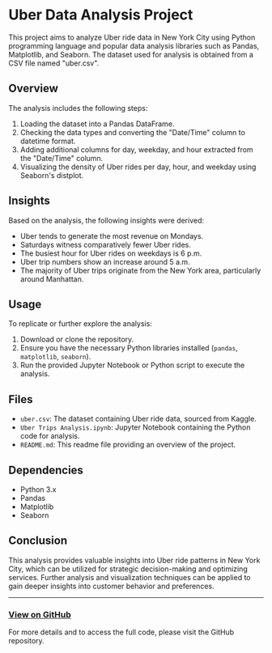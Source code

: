 # Uber Data Analysis Project

This project aims to analyze Uber ride data in New York City using Python programming language and popular data analysis libraries such as Pandas, Matplotlib, and Seaborn. The dataset used for analysis is obtained from a CSV file named "uber.csv".

## Overview
The analysis includes the following steps:
1. Loading the dataset into a Pandas DataFrame.
2. Checking the data types and converting the "Date/Time" column to datetime format.
3. Adding additional columns for day, weekday, and hour extracted from the "Date/Time" column.
4. Visualizing the density of Uber rides per day, hour, and weekday using Seaborn's distplot.

## Insights
Based on the analysis, the following insights were derived:
- Uber tends to generate the most revenue on Mondays.
- Saturdays witness comparatively fewer Uber rides.
- The busiest hour for Uber rides on weekdays is 6 p.m.
- Uber trip numbers show an increase around 5 a.m.
- The majority of Uber trips originate from the New York area, particularly around Manhattan.

## Usage
To replicate or further explore the analysis:
1. Download or clone the repository.
2. Ensure you have the necessary Python libraries installed (`pandas`, `matplotlib`, `seaborn`).
3. Run the provided Jupyter Notebook or Python script to execute the analysis.

## Files
- `uber.csv`: The dataset containing Uber ride data, sourced from Kaggle.
- `Uber Trips Analysis.ipynb`: Jupyter Notebook containing the Python code for analysis.
- `README.md`: This readme file providing an overview of the project.

## Dependencies
- Python 3.x
- Pandas
- Matplotlib
- Seaborn

## Conclusion
This analysis provides valuable insights into Uber ride patterns in New York City, which can be utilized for strategic decision-making and optimizing services. Further analysis and visualization techniques can be applied to gain deeper insights into customer behavior and preferences.

---

### [View on GitHub](link_to_github_repo)

For more details and to access the full code, please visit the GitHub repository.
